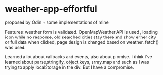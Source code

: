 # weather-app-effortful
proposed by Odin + some implementations of mine

Features: weather form is validated. OpenMapWeather API is used , loading icon while no response, old searched cities stay there and show either city or full data when clicked, page design is changed based on weather. fetch() was used.

Learned a lot about callbacks and events, also about promise.
I think I've learned about parse,stringify, object.keys, array.map and such as I was trying to apply localStorage in the div. But I have a compromise.
